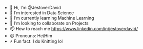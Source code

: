 - 👋 Hi, I’m @JestoverDavid
- 👀 I’m interested in Data Science
- 🌱 I’m currently learning Machine Learning
- 💞️ I’m looking to collaborate on Projects 
- 📫 How to reach me https://www.linkedin.com/in/jestoverdavid/
- 😄 Pronouns: He\Him
- ⚡ Fun fact: I do Knitting lol

